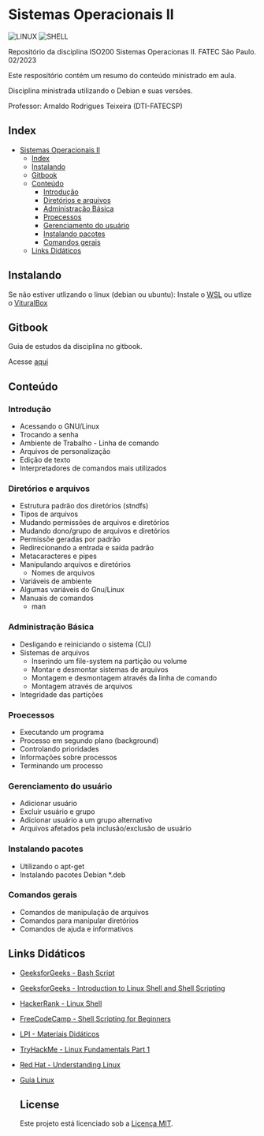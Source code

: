 # Sistemas Operacionais II

![LINUX](https://img.shields.io/badge/Linux-E34F26?style=for-the-badge&logo=linux&logoColor=black)
![SHELL](https://img.shields.io/badge/Shell_Script-121011?style=for-the-badge&logo=gnu-bash&logoColor=white)

Repositório da disciplina ISO200 Sistemas Operacionas II. FATEC São Paulo. 02/2023

Este respositório contém um resumo do conteúdo ministrado em aula.

Disciplina ministrada utilizando o Debian e suas versões.

Professor: Arnaldo Rodrigues Teixeira (DTI-FATECSP)

## Index

- [Sistemas Operacionais II](#sistemas-operacionais-ii)
  - [Index](#index)
  - [Instalando](#instalando)
  - [Gitbook](#gitbook)
  - [Conteúdo](#conteúdo)
    - [Introdução](#introdução)
    - [Diretórios e arquivos](#diretórios-e-arquivos)
    - [Administração Básica](#administração-básica)
    - [Proecessos](#proecessos)
    - [Gerenciamento do usuário](#gerenciamento-do-usuário)
    - [Instalando pacotes](#instalando-pacotes)
    - [Comandos gerais](#comandos-gerais)
  - [Links Didáticos](#links-didáticos)

## Instalando

Se não estiver utlizando o linux (debian ou ubuntu):
Instale o [WSL](https://learn.microsoft.com/pt-br/windows/wsl/install) ou utlize o [VituralBox](https://www.virtualbox.org/)

## Gitbook

Guia de estudos da disciplina no gitbook.

Acesse [aqui](https://lettymoon.gitbook.io/iso200-sistemas-operacionais-ii/)

## Conteúdo

### Introdução

- Acessando o GNU/Linux
- Trocando a senha
- Ambiente de Trabalho - Linha de comando
- Arquivos de personalização
- Edição de texto
- Interpretadores de comandos mais utilizados

### Diretórios e arquivos

- Estrutura padrão dos diretórios (stndfs)
- Tipos de arquivos
- Mudando permissões de arquivos e diretórios
- Mudando dono/grupo de arquivos e diretórios
- Permissõe geradas por padrão
- Redirecionando a entrada e saída padrão
- Metacaracteres e pipes
- Manipulando arquivos e diretórios
  - Nomes de arquivos
- Variáveis de ambiente
- Algumas variáveis do Gnu/Linux
- Manuais de comandos
  - man

### Administração Básica

- Desligando e reiniciando o sistema (CLI)
- Sistemas de arquivos
  - Inserindo um file-system na partição ou volume
  - Montar e desmontar sistemas de arquivos
  - Montagem e desmontagem através da linha de comando
  - Montagem através de arquivos
- Integridade das partições

### Proecessos

- Executando um programa
- Processo em segundo plano (background)
- Controlando prioridades
- Informações sobre processos
- Terminando um processo

### Gerenciamento do usuário

- Adicionar usuário
- Excluir usuário e grupo
- Adicionar usuário a um grupo alternativo
- Arquivos afetados pela inclusão/exclusão de usuário

### Instalando pacotes

- Utilizando o apt-get
- Instalando pacotes Debian *.deb

### Comandos gerais

- Comandos de manipulação de arquivos
- Comandos para manipular diretórios
- Comandos de ajuda e informativos

## Links Didáticos

- [GeeksforGeeks - Bash Script](https://www.geeksforgeeks.org/bash-script-command-substitution/?ref=ml_lbp)
- [GeeksforGeeks - Introduction to Linux Shell and Shell Scripting](https://www.geeksforgeeks.org/introduction-linux-shell-shell-scripting/?ref=shm)
- [HackerRank - Linux Shell](https://www.hackerrank.com/domains/shell?filters%5Bsubdomains%5D%5B%5D=bash)
- [FreeCodeCamp - Shell Scripting for Beginners](https://www.freecodecamp.org/news/shell-scripting-crash-course-how-to-write-bash-scripts-in-linux/)
- [LPI - Materiais Didáticos](https://learning.lpi.org/pt/learning-materials/learning-materials/)
- [TryHackMe - Linux Fundamentals Part 1](https://tryhackme.com/room/linuxfundamentalspart1)
- [Red Hat - Understanding Linux](https://www.redhat.com/en/topics/linux)
- [Guia Linux](https://guialinux.uniriotec.br/)

  ## License
  Este projeto está licenciado sob a [Licença MIT](LICENSE).
